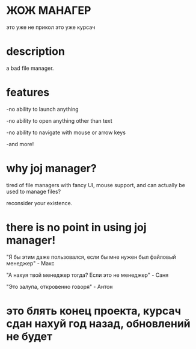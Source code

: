 # ЖОЖ МАНАГЕР
это уже не прикол это уже курсач
# description
a bad file manager.
# features
-no ability to launch anything

-no ability to open anything other than text

-no ability to navigate with mouse or arrow keys

-and more!
# why joj manager?
tired of file managers with fancy UI, mouse support, and can actually be used to manage files?

reconsider your existence.

# there is no point in using joj manager!

"Я бы этим даже пользовался, если бы мне нужен был файловый менеджер" - Макс

"А нахуя твой менеджер тогда? Если это не менеджер" - Саня

"Это залупa, откровенно говоря" - Антон

# это блять конец проекта, курсач сдан нахуй год назад, обновлений не будет
